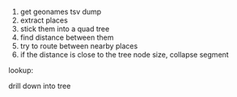 
1. get geonames tsv dump
2. extract places
3. stick them into a quad tree
4. find distance between them
5. try to route between nearby places
6. if the distance is close to the tree node size, collapse segment


lookup:

drill down into tree

